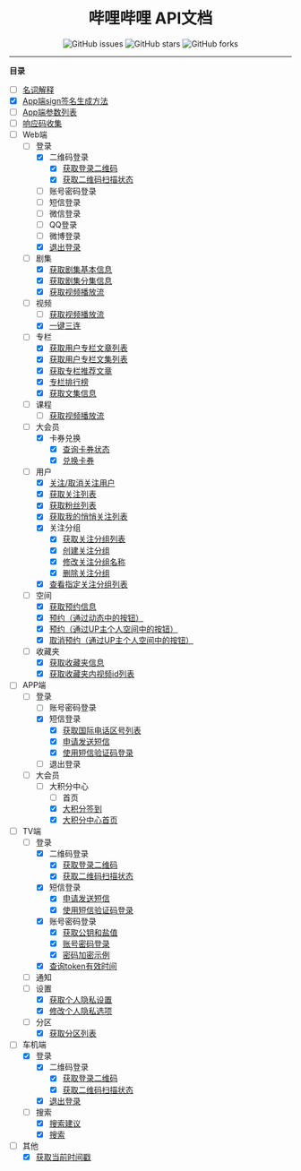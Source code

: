 <h1 align="center">哔哩哔哩 API文档</h1>
<p align="center">
    <a href="https://github.com/7rikka/bilibili-api-docs/issues" style="text-decoration:none">
        <img src="https://img.shields.io/github/issues/7rikka/bilibili-api-docs.svg" alt="GitHub issues"/>
    </a>
    <a href="https://github.com/7rikka/bilibili-api-docs/stargazers" style="text-decoration:none" >
        <img src="https://img.shields.io/github/stars/7rikka/bilibili-api-docs.svg" alt="GitHub stars"/>
    </a>
    <a href="https://github.com/7rikka/bilibili-api-docs/network" style="text-decoration:none" >
        <img src="https://img.shields.io/github/forks/7rikka/bilibili-api-docs.svg" alt="GitHub forks"/>
    </a>
</p>

---

**目录**

- [ ] [名词解释](md/description.md)
- [X] [App端sign签名生成方法](md/app_sign.md)
- [ ] [App端参数列表](md/params.md)
- [ ] [响应码收集](code.md)
- [ ] Web端
  - [ ] 登录
    - [X] 二维码登录
      - [X] [获取登录二维码](login/qr_web.md#获取登录二维码)
      - [X] [获取二维码扫描状态](login/qr_web.md#获取二维码扫描状态)
    - [ ] 账号密码登录
    - [ ] 短信登录
    - [ ] 微信登录
    - [ ] QQ登录
    - [ ] 微博登录
    - [X] [退出登录](login/logout_web.md#退出登录)
  - [ ] 剧集
    - [X] [获取剧集基本信息](bangumi/info.md#获取剧集基本信息)
    - [X] [获取剧集分集信息](bangumi/info.md#获取剧集分集信息)
    - [X] [获取视频播放流](bangumi/playurl_web.md#获取视频播放流)
  - [ ] 视频
    - [ ] [获取视频播放流](video/playurl_web.md#获取视频播放流)
    - [X] [一键三连](video/triple_web.md#一键三连)
  - [ ] 专栏
    - [X] [获取用户专栏文章列表](article/list.md#获取用户专栏文章列表)
    - [X] [获取用户专栏文集列表](article/list.md#获取用户专栏文集列表)
    - [X] [获取专栏推荐文章](article/recommends.md#获取专栏推荐文章)
    - [X] [专栏排行榜](article/rank.md#专栏排行榜)
    - [X] [获取文集信息](article/readlist.md#获取文集信息)
  - [ ] 课程
    - [ ] [获取视频播放流]()
  - [ ] 大会员
    - [X] 卡券兑换
      - [X] [查询卡券状态](vip/privilege.md#查询卡券状态)
      - [X] [兑换卡券](vip/privilege.md#兑换卡券)
  - [ ] 用户
    - [X] [关注/取消关注用户](user/relation.md#关注取消关注用户)
    - [X] [获取关注列表](user/following.md#获取关注列表)
    - [X] [获取粉丝列表](user/follower.md#获取粉丝列表)
    - [X] [获取我的悄悄关注列表](user/whispers.md#获取我的悄悄关注列表)
    - [X] 关注分组
      - [X] [获取关注分组列表](user/tag.md#获取关注分组列表)
      - [X] [创建关注分组](user/tag.md#创建关注分组)
      - [X] [修改关注分组名称](user/tag.md#修改关注分组名称)
      - [X] [删除关注分组](user/tag.md#删除关注分组)
    - [X] [查看指定关注分组列表](user/tag.md#查看指定关注分组列表)
  - [ ] 空间
    - [X] [获取预约信息](space/reservation.md#获取预约信息)
    - [X] [预约（通过动态中的按钮）](space/reservation.md#预约通过动态中的按钮)
    - [X] [预约（通过UP主个人空间中的按钮）](space/reservation.md#预约通过up主个人空间中的按钮)
    - [X] [取消预约（通过UP主个人空间中的按钮）](space/reservation.md#取消预约通过up主个人空间中的按钮)
  - [ ] 收藏夹
    - [X] [获取收藏夹信息](fav/detail.md#获取收藏夹信息)
    - [X] [获取收藏夹内视频id列表](fav/detail.md#获取收藏夹内视频id列表)
- [ ] APP端
  - [ ] 登录
    - [ ] 账号密码登录
    - [X] 短信登录
      - [X] [获取国际电话区号列表](login/sms_app.md#获取国际电话区号列表)
      - [X] [申请发送短信](login/sms_app.md#申请发送短信)
      - [X] [使用短信验证码登录](login/sms_app.md#使用短信验证码登录)
    - [ ] 退出登录
  - [ ] 大会员
    - [ ] 大积分中心
      - [ ] 首页
      - [X] [大积分签到](vip/sign.md#大积分签到)
      - [X] [大积分中心首页](vip/point.md#大积分中心首页)
- [ ] TV端
  - [ ] 登录
    - [X] 二维码登录
      - [X] [获取登录二维码](login/qr_tv.md#获取登录二维码)
      - [X] [获取二维码扫描状态](login/qr_tv.md#获取二维码扫描状态)
    - [X] 短信登录
      - [X] [申请发送短信](login/sms_tv.md#申请发送短信)
      - [X] [使用短信验证码登录](login/sms_tv.md#使用短信验证码登录)
    - [X] 账号密码登录
      - [X] [获取公钥和盐值](login/password_tv.md#获取公钥和盐值)
      - [X] [账号密码登录](login/password_tv.md#账号密码登录)
      - [X] [密码加密示例](login/password_tv.md#密码加密示例)
    - [X] [查询token有效时间](login/info_tv.md#查询token有效时间)
  - [ ] 通知
  - [ ] 设置
    - [X] [获取个人隐私设置](setting/setting_tv.md#获取个人隐私设置)
    - [X] [修改个人隐私选项](setting/setting_tv.md#修改个人隐私选项)
  - [ ] 分区
    - [X] [获取分区列表](regin/regin_tv.md#获取分区列表)
- [ ] 车机端
  - [X] 登录
    - [X] 二维码登录
      - [X] [获取登录二维码](login/qr_car.md#获取登录二维码)
      - [X] [获取二维码扫描状态](login/qr_car.md#获取二维码扫描状态)
    - [X] [退出登录](login/logout_car.md#退出登录)
  - [ ] 搜索
    - [X] [搜索建议](search/search_car.md#搜索建议)
    - [X] [搜索](search/search_car.md#搜索)
- [ ] 其他
  - [X] [获取当前时间戳](other/now.md#获取当前时间戳)
